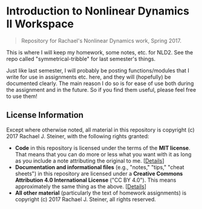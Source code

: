 # Introduction to Nonlinear Dynamics II Workspace

>Repository for Rachael's Nonlinear Dynamics work, Spring 2017.

This is where I will keep my homework, some notes, etc. for NLD2. See the repo
called "symmetrical-tribble" for last semester's things.

Just like last semester, I will probably be posting functions/modules that I write
for use in assignments etc. here, and they will (hopefully) be documented clearly.
The main reason I do so is for ease of use both during the assignment and in the
future. So if you find them useful, please feel free to use them!

## License Information

Except where otherwise noted, all material in this repository is copyright (c) 2017
Rachael J. Steiner, with the following rights granted:

* **Code** in this repository is licensed under the terms of the **MIT license**.
That means that you can do more or less
what you want with it as long as you include a note attributing the original
to me. [[Details](https://choosealicense.com/licenses/mit/)]
* **Documentation and informational files** (e.g., "notes," "tips," "cheat sheets")
in this repository are licensed under a **Creative Commons Attribution 4.0
International License** ("CC BY 4.0"). This means approximately the same thing
as the above. [[Details](https://creativecommons.org/licenses/by/4.0/)]
* **All other material** (particularly the text of homework assignments) is
copyright (c) 2017 Rachael J. Steiner, all rights reserved.

